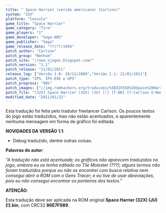 ```yaml
---
title: " Space Harrier (versão americana) (Carlson)"
system: "32X"
platform: "Console"
game_title: "Space Harrier"
game_category: "Tiro"
game_players: "1"
game_developer: "Sega-AM2"
game_publisher: "Sega"
game_release_date: "??/??/1994"
patch_author: "Carlson"
patch_group: "Nenhum"
patch_site: "//neo-zjogos.blogspot.com/"
patch_version: "1.1"
patch_release: "21/01/2011"
release_log: ["Versão 1.0: 28/11/2009","Versão 1.1: 21/01/2011"]
patch_type: "IPS, IPS-EXE e UPS"
patch_progress: "90%"
patch_images: ["//img.romhackers.org/traducoes/%5B32X%5D%20Space%20Harrier%20-%20Carlson%20-%201.png","//img.romhackers.org/traducoes/%5B32X%5D%20Space%20Harrier%20-%20Carlson%20-%204.png","//img.romhackers.org/traducoes/%5B32X%5D%20Space%20Harrier%20-%20Carlson%20-%205.png"]
patch_file: "[32X] Space Harrier (32X) (JU) [!] [T-BR] [T-Carlson G-Nenhum] [V-1.1 P-90% A-2011].zip"
modified_date: "2011/01/22"
---
```

Esta tradução foi feita pelo tradutor freelancer Carlson. Os poucos textos do jogo estão traduzidos, mas não estão acentuados, e aparentemente nenhuma mensagem em forma de gráfico foi editada.

<b>NOVIDADES DA VERSÃO 1.1</b>:

- Debug traduzido, dentre outras coisas.

<b>Palavras do autor</b>:

<i>"A tradução não está acentuada; os gráficos não aparecem traduzidos no jogo, embora eu os tenha editado no Tile Molester (???); alguns termos não foram traduzidos porque eu não os encontrei com busca relativa nem consegui abrir a ROM com o Gens Tracer; e eu tive de usar abreviações, pois eu não consegui encontrar os ponteiros dos textos."</i>
 
<b>ATENÇÃO</b>:

Esta tradução deve ser aplicada na ROM original <b>Space Harrier (32X) (JU) [!].bin</b>, com CRC32 <b>86E7F989</b>.
